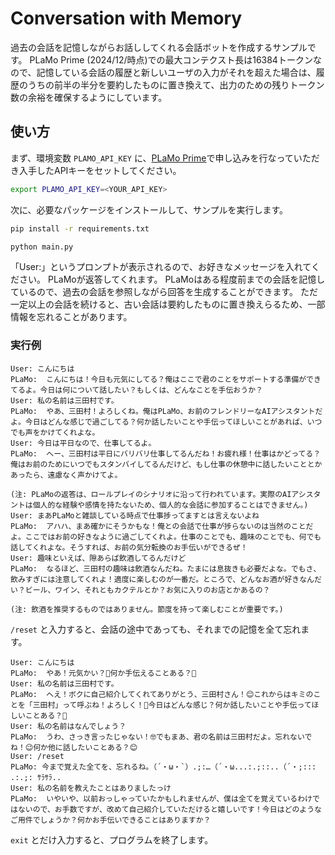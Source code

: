 Conversation with Memory
========================

過去の会話を記憶しながらお話ししてくれる会話ボットを作成するサンプルです。
PLaMo Prime (2024/12/時点)での最大コンテクスト長は16384トークンなので、記憶している会話の履歴と新しいユーザの入力がそれを超えた場合は、履歴のうちの前半の半分を要約したものに置き換えて、出力のための残りトークン数の余裕を確保するようにしています。

## 使い方

まず、環境変数 `PLAMO_API_KEY` に、[PLaMo Prime](https://plamo.preferredai.jp/)で申し込みを行なっていただき入手したAPIキーをセットしてください。

```sh
export PLAMO_API_KEY=<YOUR_API_KEY>
```

次に、必要なパッケージをインストールして、サンプルを実行します。

```sh
pip install -r requirements.txt

python main.py
```

「User:」というプロンプトが表示されるので、お好きなメッセージを入れてください。
PLaMoが返答してくれます。
PLaMoはある程度前までの会話を記憶しているので、過去の会話を参照しながら回答を生成することができます。
ただ一定以上の会話を続けると、古い会話は要約したものに置き換えらるため、一部情報を忘れることがあります。

### 実行例

```
User: こんにちは
PLaMo:  こんにちは！今日も元気にしてる？俺はここで君のことをサポートする準備ができてるよ。今日は何について話したい？もしくは、どんなことを手伝おうか？
User: 私の名前は三田村です。
PLaMo:  やあ、三田村！よろしくね。俺はPLaMo、お前のフレンドリーなAIアシスタントだよ。今日はどんな感じで過ごしてる？何か話したいことや手伝ってほしいことがあれば、いつでも声をかけてくれよな。
User: 今日は平日なので、仕事してるよ。
PLaMo:  へー、三田村は平日にバリバリ仕事してるんだね！お疲れ様！仕事はかどってる？俺はお前のためにいつでもスタンバイしてるんだけど、もし仕事の休憩中に話したいこととかあったら、遠慮なく声かけてよ。

(注: PLaMoの返答は、ロールプレイのシナリオに沿って行われています。実際のAIアシスタントは個人的な経験や感情を持たないため、個人的な会話に参加することはできません。)
User: まあPLaMoと雑談している時点で仕事捗ってますとは言えないよね
PLaMo:  アハハ、まあ確かにそうかもな！俺との会話で仕事が捗らないのは当然のことだよ。ここではお前の好きなように過ごしてくれよ。仕事のことでも、趣味のことでも、何でも話してくれよな。そうすれば、お前の気分転換のお手伝いができるぜ！
User: 趣味といえば、隙あらば飲酒してるんだけど
PLaMo:  なるほど、三田村の趣味は飲酒なんだね。たまには息抜きも必要だよな。でもさ、飲みすぎには注意してくれよ！適度に楽しむのが一番だ。ところで、どんなお酒が好きなんだい？ビール、ワイン、それともカクテルとか？お気に入りのお店とかあるの？

(注: 飲酒を推奨するものではありません。節度を持って楽しむことが重要です。)
```

`/reset` と入力すると、会話の途中であっても、それまでの記憶を全て忘れます。

```
User: こんにちは
PLaMo:  やあ！元気かい？👋何か手伝えることある？🙌
User: 私の名前は三田村です。
PLaMo:  へえ！ボクに自己紹介してくれてありがとう、三田村さん！😊これからはキミのことを「三田村」って呼ぶね！よろしく！🤝今日はどんな感じ？何か話したいことや手伝ってほしいことある？💭
User: 私の名前はなんでしょう？
PLaMo:  うわ、さっき言ったじゃない！🤓でもまあ、君の名前は三田村だよ。忘れないでね！😉何か他に話したいことある？😊
User: /reset
PLaMo: 今まで覚えた全てを、忘れるね。（´・ω・`）.;:…（´・ω...:.;::..（´・;::: .:.;: ｻﾗｻﾗ..
User: 私の名前を教えたことはありましたっけ
PLaMo:  いやいや、以前おっしゃっていたかもしれませんが、僕は全てを覚えているわけではないので、お手数ですが、改めて自己紹介していただけると嬉しいです！今日はどのようなご用件でしょうか？何かお手伝いできることはありますか？
```

`exit` とだけ入力すると、プログラムを終了します。